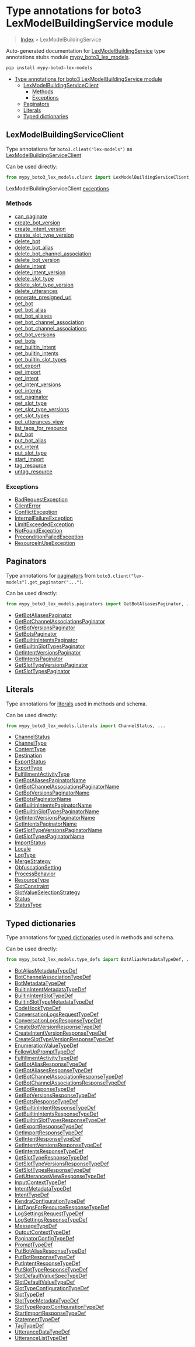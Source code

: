 # Type annotations for boto3 LexModelBuildingService module

> [Index](../README.md) > LexModelBuildingService

Auto-generated documentation for [LexModelBuildingService](https://boto3.amazonaws.com/v1/documentation/api/latest/reference/services/lex-models.html#LexModelBuildingService)
type annotations stubs module [mypy_boto3_lex_models](https://pypi.org/project/mypy-boto3-lex-models/).

```bash
pip install mypy-boto3-lex-models
```

- [Type annotations for boto3 LexModelBuildingService module](#type-annotations-for-boto3-lexmodelbuildingservice-module)
  - [LexModelBuildingServiceClient](#lexmodelbuildingserviceclient)
    - [Methods](#methods)
    - [Exceptions](#exceptions)
  - [Paginators](#paginators)
  - [Literals](#literals)
  - [Typed dictionaries](#typed-dictionaries)

## LexModelBuildingServiceClient

Type annotations for  `boto3.client("lex-models")` as [LexModelBuildingServiceClient](./client.md)

Can be used directly:

```python
from mypy_boto3_lex_models.client import LexModelBuildingServiceClient
```


LexModelBuildingServiceClient [exceptions](./client.md#exceptions)



### Methods
- [can_paginate](./client.md#can-paginate)
- [create_bot_version](./client.md#create-bot-version)
- [create_intent_version](./client.md#create-intent-version)
- [create_slot_type_version](./client.md#create-slot-type-version)
- [delete_bot](./client.md#delete-bot)
- [delete_bot_alias](./client.md#delete-bot-alias)
- [delete_bot_channel_association](./client.md#delete-bot-channel-association)
- [delete_bot_version](./client.md#delete-bot-version)
- [delete_intent](./client.md#delete-intent)
- [delete_intent_version](./client.md#delete-intent-version)
- [delete_slot_type](./client.md#delete-slot-type)
- [delete_slot_type_version](./client.md#delete-slot-type-version)
- [delete_utterances](./client.md#delete-utterances)
- [generate_presigned_url](./client.md#generate-presigned-url)
- [get_bot](./client.md#get-bot)
- [get_bot_alias](./client.md#get-bot-alias)
- [get_bot_aliases](./client.md#get-bot-aliases)
- [get_bot_channel_association](./client.md#get-bot-channel-association)
- [get_bot_channel_associations](./client.md#get-bot-channel-associations)
- [get_bot_versions](./client.md#get-bot-versions)
- [get_bots](./client.md#get-bots)
- [get_builtin_intent](./client.md#get-builtin-intent)
- [get_builtin_intents](./client.md#get-builtin-intents)
- [get_builtin_slot_types](./client.md#get-builtin-slot-types)
- [get_export](./client.md#get-export)
- [get_import](./client.md#get-import)
- [get_intent](./client.md#get-intent)
- [get_intent_versions](./client.md#get-intent-versions)
- [get_intents](./client.md#get-intents)
- [get_paginator](./client.md#get-paginator)
- [get_slot_type](./client.md#get-slot-type)
- [get_slot_type_versions](./client.md#get-slot-type-versions)
- [get_slot_types](./client.md#get-slot-types)
- [get_utterances_view](./client.md#get-utterances-view)
- [list_tags_for_resource](./client.md#list-tags-for-resource)
- [put_bot](./client.md#put-bot)
- [put_bot_alias](./client.md#put-bot-alias)
- [put_intent](./client.md#put-intent)
- [put_slot_type](./client.md#put-slot-type)
- [start_import](./client.md#start-import)
- [tag_resource](./client.md#tag-resource)
- [untag_resource](./client.md#untag-resource)




### Exceptions
- [BadRequestException](./client.md#badrequestexception)
- [ClientError](./client.md#clienterror)
- [ConflictException](./client.md#conflictexception)
- [InternalFailureException](./client.md#internalfailureexception)
- [LimitExceededException](./client.md#limitexceededexception)
- [NotFoundException](./client.md#notfoundexception)
- [PreconditionFailedException](./client.md#preconditionfailedexception)
- [ResourceInUseException](./client.md#resourceinuseexception)






## Paginators

Type annotations for [paginators](./paginators.md) from `boto3.client("lex-models").get_paginator("...")`.

Can be used directly:

```python
from mypy_boto3_lex_models.paginators import GetBotAliasesPaginator, ...
```

- [GetBotAliasesPaginator](./paginators.md#getbotaliasespaginator)
- [GetBotChannelAssociationsPaginator](./paginators.md#getbotchannelassociationspaginator)
- [GetBotVersionsPaginator](./paginators.md#getbotversionspaginator)
- [GetBotsPaginator](./paginators.md#getbotspaginator)
- [GetBuiltinIntentsPaginator](./paginators.md#getbuiltinintentspaginator)
- [GetBuiltinSlotTypesPaginator](./paginators.md#getbuiltinslottypespaginator)
- [GetIntentVersionsPaginator](./paginators.md#getintentversionspaginator)
- [GetIntentsPaginator](./paginators.md#getintentspaginator)
- [GetSlotTypeVersionsPaginator](./paginators.md#getslottypeversionspaginator)
- [GetSlotTypesPaginator](./paginators.md#getslottypespaginator)






## Literals

Type annotations for [literals](./literals.md) used in methods and schema.

Can be used directly:

```python
from mypy_boto3_lex_models.literals import ChannelStatus, ...
```

- [ChannelStatus](./literals.md#channelstatus)
- [ChannelType](./literals.md#channeltype)
- [ContentType](./literals.md#contenttype)
- [Destination](./literals.md#destination)
- [ExportStatus](./literals.md#exportstatus)
- [ExportType](./literals.md#exporttype)
- [FulfillmentActivityType](./literals.md#fulfillmentactivitytype)
- [GetBotAliasesPaginatorName](./literals.md#getbotaliasespaginatorname)
- [GetBotChannelAssociationsPaginatorName](./literals.md#getbotchannelassociationspaginatorname)
- [GetBotVersionsPaginatorName](./literals.md#getbotversionspaginatorname)
- [GetBotsPaginatorName](./literals.md#getbotspaginatorname)
- [GetBuiltinIntentsPaginatorName](./literals.md#getbuiltinintentspaginatorname)
- [GetBuiltinSlotTypesPaginatorName](./literals.md#getbuiltinslottypespaginatorname)
- [GetIntentVersionsPaginatorName](./literals.md#getintentversionspaginatorname)
- [GetIntentsPaginatorName](./literals.md#getintentspaginatorname)
- [GetSlotTypeVersionsPaginatorName](./literals.md#getslottypeversionspaginatorname)
- [GetSlotTypesPaginatorName](./literals.md#getslottypespaginatorname)
- [ImportStatus](./literals.md#importstatus)
- [Locale](./literals.md#locale)
- [LogType](./literals.md#logtype)
- [MergeStrategy](./literals.md#mergestrategy)
- [ObfuscationSetting](./literals.md#obfuscationsetting)
- [ProcessBehavior](./literals.md#processbehavior)
- [ResourceType](./literals.md#resourcetype)
- [SlotConstraint](./literals.md#slotconstraint)
- [SlotValueSelectionStrategy](./literals.md#slotvalueselectionstrategy)
- [Status](./literals.md#status)
- [StatusType](./literals.md#statustype)




## Typed dictionaries


Type annotations for [typed dictionaries](./type_defs.md) used in methods and schema.

Can be used directly:

```python
from mypy_boto3_lex_models.type_defs import BotAliasMetadataTypeDef, ...
```

- [BotAliasMetadataTypeDef](./type_defs.md#botaliasmetadatatypedef)
- [BotChannelAssociationTypeDef](./type_defs.md#botchannelassociationtypedef)
- [BotMetadataTypeDef](./type_defs.md#botmetadatatypedef)
- [BuiltinIntentMetadataTypeDef](./type_defs.md#builtinintentmetadatatypedef)
- [BuiltinIntentSlotTypeDef](./type_defs.md#builtinintentslottypedef)
- [BuiltinSlotTypeMetadataTypeDef](./type_defs.md#builtinslottypemetadatatypedef)
- [CodeHookTypeDef](./type_defs.md#codehooktypedef)
- [ConversationLogsRequestTypeDef](./type_defs.md#conversationlogsrequesttypedef)
- [ConversationLogsResponseTypeDef](./type_defs.md#conversationlogsresponsetypedef)
- [CreateBotVersionResponseTypeDef](./type_defs.md#createbotversionresponsetypedef)
- [CreateIntentVersionResponseTypeDef](./type_defs.md#createintentversionresponsetypedef)
- [CreateSlotTypeVersionResponseTypeDef](./type_defs.md#createslottypeversionresponsetypedef)
- [EnumerationValueTypeDef](./type_defs.md#enumerationvaluetypedef)
- [FollowUpPromptTypeDef](./type_defs.md#followupprompttypedef)
- [FulfillmentActivityTypeDef](./type_defs.md#fulfillmentactivitytypedef)
- [GetBotAliasResponseTypeDef](./type_defs.md#getbotaliasresponsetypedef)
- [GetBotAliasesResponseTypeDef](./type_defs.md#getbotaliasesresponsetypedef)
- [GetBotChannelAssociationResponseTypeDef](./type_defs.md#getbotchannelassociationresponsetypedef)
- [GetBotChannelAssociationsResponseTypeDef](./type_defs.md#getbotchannelassociationsresponsetypedef)
- [GetBotResponseTypeDef](./type_defs.md#getbotresponsetypedef)
- [GetBotVersionsResponseTypeDef](./type_defs.md#getbotversionsresponsetypedef)
- [GetBotsResponseTypeDef](./type_defs.md#getbotsresponsetypedef)
- [GetBuiltinIntentResponseTypeDef](./type_defs.md#getbuiltinintentresponsetypedef)
- [GetBuiltinIntentsResponseTypeDef](./type_defs.md#getbuiltinintentsresponsetypedef)
- [GetBuiltinSlotTypesResponseTypeDef](./type_defs.md#getbuiltinslottypesresponsetypedef)
- [GetExportResponseTypeDef](./type_defs.md#getexportresponsetypedef)
- [GetImportResponseTypeDef](./type_defs.md#getimportresponsetypedef)
- [GetIntentResponseTypeDef](./type_defs.md#getintentresponsetypedef)
- [GetIntentVersionsResponseTypeDef](./type_defs.md#getintentversionsresponsetypedef)
- [GetIntentsResponseTypeDef](./type_defs.md#getintentsresponsetypedef)
- [GetSlotTypeResponseTypeDef](./type_defs.md#getslottyperesponsetypedef)
- [GetSlotTypeVersionsResponseTypeDef](./type_defs.md#getslottypeversionsresponsetypedef)
- [GetSlotTypesResponseTypeDef](./type_defs.md#getslottypesresponsetypedef)
- [GetUtterancesViewResponseTypeDef](./type_defs.md#getutterancesviewresponsetypedef)
- [InputContextTypeDef](./type_defs.md#inputcontexttypedef)
- [IntentMetadataTypeDef](./type_defs.md#intentmetadatatypedef)
- [IntentTypeDef](./type_defs.md#intenttypedef)
- [KendraConfigurationTypeDef](./type_defs.md#kendraconfigurationtypedef)
- [ListTagsForResourceResponseTypeDef](./type_defs.md#listtagsforresourceresponsetypedef)
- [LogSettingsRequestTypeDef](./type_defs.md#logsettingsrequesttypedef)
- [LogSettingsResponseTypeDef](./type_defs.md#logsettingsresponsetypedef)
- [MessageTypeDef](./type_defs.md#messagetypedef)
- [OutputContextTypeDef](./type_defs.md#outputcontexttypedef)
- [PaginatorConfigTypeDef](./type_defs.md#paginatorconfigtypedef)
- [PromptTypeDef](./type_defs.md#prompttypedef)
- [PutBotAliasResponseTypeDef](./type_defs.md#putbotaliasresponsetypedef)
- [PutBotResponseTypeDef](./type_defs.md#putbotresponsetypedef)
- [PutIntentResponseTypeDef](./type_defs.md#putintentresponsetypedef)
- [PutSlotTypeResponseTypeDef](./type_defs.md#putslottyperesponsetypedef)
- [SlotDefaultValueSpecTypeDef](./type_defs.md#slotdefaultvaluespectypedef)
- [SlotDefaultValueTypeDef](./type_defs.md#slotdefaultvaluetypedef)
- [SlotTypeConfigurationTypeDef](./type_defs.md#slottypeconfigurationtypedef)
- [SlotTypeDef](./type_defs.md#slottypedef)
- [SlotTypeMetadataTypeDef](./type_defs.md#slottypemetadatatypedef)
- [SlotTypeRegexConfigurationTypeDef](./type_defs.md#slottyperegexconfigurationtypedef)
- [StartImportResponseTypeDef](./type_defs.md#startimportresponsetypedef)
- [StatementTypeDef](./type_defs.md#statementtypedef)
- [TagTypeDef](./type_defs.md#tagtypedef)
- [UtteranceDataTypeDef](./type_defs.md#utterancedatatypedef)
- [UtteranceListTypeDef](./type_defs.md#utterancelisttypedef)
